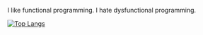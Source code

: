 I like functional programming. I hate dysfunctional programming.


[![Top Langs](https://github-readme-stats.vercel.app/api/top-langs/?username=lunarmagpie&layout=compact&theme=dark?langs_count=6)](https://github.com/anuraghazra/github-readme-stats)
